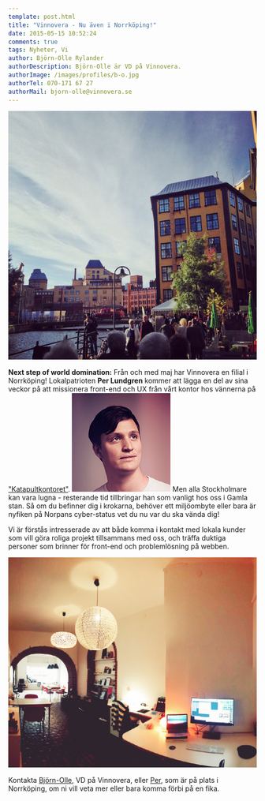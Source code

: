 ```yaml
---
template: post.html
title: "Vinnovera - Nu även i Norrköping!"
date: 2015-05-15 10:52:24 
comments: true
tags: Nyheter, Vi
author: Björn-Olle Rylander
authorDescription: Björn-Olle är VD på Vinnovera.
authorImage: /images/profiles/b-o.jpg
authorTel: 070-171 67 27
authorMail: bjorn-olle@vinnovera.se
---
```

![Torg](/images/content/posts/nu-aven-i-norrkoping/torg.jpg)

**Next step of world domination:** Från och med maj har Vinnovera en filial i Norrköping! <!--more-->
Lokalpatrioten **Per Lundgren** kommer att lägga en del av sina veckor på att missionera front-end och UX från vårt kontor hos vännerna på ["Katapultkontoret"](http://www.katapultkontoret.se/). 
<img src="/images/profiles/perlundgren.jpg" alt="Per" class="portrait" />
Men alla Stockholmare kan vara lugna - resterande tid tillbringar han som vanligt hos oss i Gamla stan. Så om du befinner dig i krokarna, behöver ett miljöombyte eller bara är nyfiken på Norpans cyber-status vet du nu var du ska vända dig! 

Vi är förstås intresserade av att både komma i kontakt med lokala kunder som vill göra roliga projekt tillsammans med oss, och träffa duktiga personer som brinner för front-end och problemlösning på webben.

![Kontor](/images/content/posts/nu-aven-i-norrkoping/kontor.jpg)

Kontakta [Björn-Olle](mailto:bjorn-olle@vinnovera.se), VD på Vinnovera, eller [Per](mailto:per.lundgren@vinnovera.se), som är på plats i Norrköping, om ni vill veta mer eller bara komma förbi på en fika. 